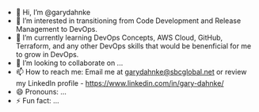 - 👋 Hi, I’m @garydahnke
- 👀 I’m interested in transitioning from Code Development and Release Management to DevOps.
- 🌱 I’m currently learning DevOps Concepts, AWS Cloud, GitHub, Terraform, and any other DevOps skills that would be benenficial for me to grow in DevOps.
- 💞️ I’m looking to collaborate on ...
- 📫 How to reach me: Email me at garydahnke@sbcglobal.net or review my LinkedIn profile - https://www.linkedin.com/in/gary-dahnke/
- 😄 Pronouns: ...
- ⚡ Fun fact: ...

<!---
garydahnke/garydahnke is a ✨ special ✨ repository because its `README.md` (this file) appears on your GitHub profile.
You can click the Preview link to take a look at your changes.
--->
